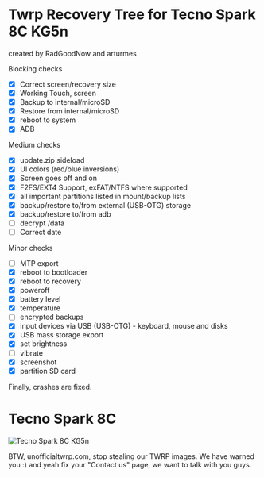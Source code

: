 # Twrp Recovery Tree for Tecno Spark 8C KG5n

 created by RadGoodNow and arturmes

 Blocking checks
- [x] Correct screen/recovery size
- [x] Working Touch, screen
- [x] Backup to internal/microSD
- [x] Restore from internal/microSD
- [x] reboot to system
- [x] ADB

Medium checks
- [x] update.zip sideload
- [x] UI colors (red/blue inversions)
- [x] Screen goes off and on
- [x] F2FS/EXT4 Support, exFAT/NTFS where supported
- [x] all important partitions listed in mount/backup lists
- [x] backup/restore to/from external (USB-OTG) storage
- [x] backup/restore to/from adb
- [ ] decrypt /data
- [ ] Correct date

Minor checks
- [ ] MTP export
- [x] reboot to bootloader
- [x] reboot to recovery
- [x] poweroff
- [x] battery level
- [x] temperature
- [ ] encrypted backups
- [x] input devices via USB (USB-OTG) - keyboard, mouse and disks
- [x] USB mass storage export
- [x] set brightness
- [ ] vibrate
- [x] screenshot
- [x] partition SD card

Finally, crashes are fixed.

# Tecno Spark 8C
![Tecno Spark 8C KG5n](https://phonesdata.com/files/models/Tecno-Spark-8C-761.jpg)

BTW, unofficialtwrp.com, stop stealing our TWRP images. We have warned you :) 
and yeah fix your "Contact us" page, we want to talk with you guys.
